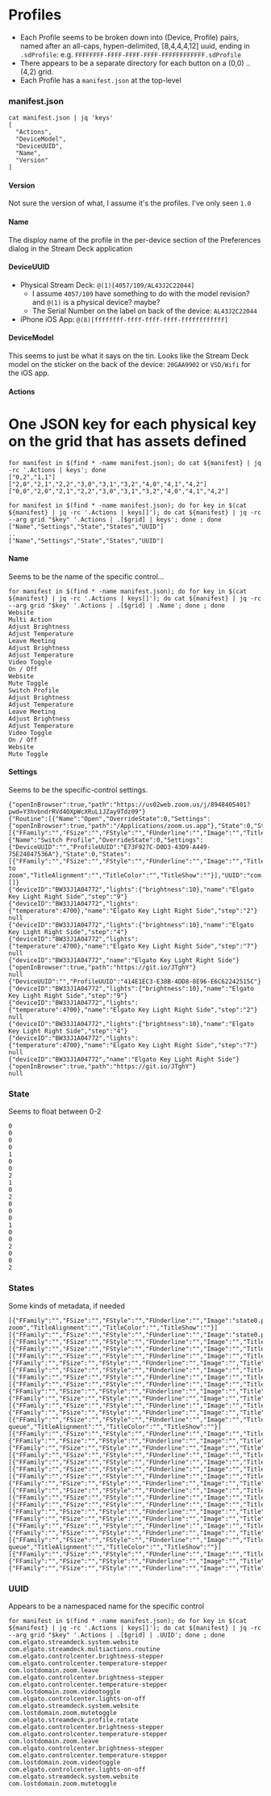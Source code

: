 # Profiles

  - Each Profile seems to be broken down into (Device, Profile) pairs, named after an all-caps, hypen-delimited, [8,4,4,4,12] uuid, ending in `.sdProfile`: e.g. `FFFFFFFF-FFFF-FFFF-FFFF-FFFFFFFFFFFF.sdProfile`
  - There appears to be a separate directory for each button on a (0,0) .. (4,2) grid.
  - Each Profile has a `manifest.json` at the top-level

### manifest.json

```
cat manifest.json | jq 'keys'
[
  "Actions",
  "DeviceModel",
  "DeviceUUID",
  "Name",
  "Version"
]
```

#### Version
Not sure the version of what, I assume it's the profiles. I've only seen `1.0`

#### Name
The disploy name of the profile in the per-device section of the Preferences dialog in the Stream Deck application

#### DeviceUUID
  - Physical Stream Deck: `@(1)[4057/109/AL43J2C22044]`
    - I assume `4057/109` have something to do with the model revision? and `@(1)` is a physical device? maybe?
    - The Serial Number on the label on back of the device: `AL43J2C22044`
  - iPhone iOS App: `@(8)[ffffffff-ffff-ffff-ffff-ffffffffffff]`

#### DeviceModel
This seems to just be what it says on the tin. Looks like the Stream Deck model on the sticker on the back of the device: `20GAA9902` or `VSD/Wifi` for the iOS app.

#### Actions
# One JSON key for each physical key on the grid that has assets defined

```
for manifest in $(find * -name manifest.json); do cat ${manifest} | jq -rc '.Actions | keys'; done
["0,2","1,1"]
["2,0","2,1","2,2","3,0","3,1","3,2","4,0","4,1","4,2"]
["0,0","2,0","2,1","2,2","3,0","3,1","3,2","4,0","4,1","4,2"]
```

```
for manifest in $(find * -name manifest.json); do for key in $(cat ${manifest} | jq -rc '.Actions | keys[]'); do cat ${manifest} | jq -rc --arg grid "$key" '.Actions | .[$grid] | keys'; done ; done
["Name","Settings","State","States","UUID"]
..
["Name","Settings","State","States","UUID"]
```

#### Name
Seems to be the name of the specific control...

```
for manifest in $(find * -name manifest.json); do for key in $(cat ${manifest} | jq -rc '.Actions | keys[]'); do cat ${manifest} | jq -rc --arg grid "$key" '.Actions | .[$grid] | .Name'; done ; done
Website
Multi Action
Adjust Brightness
Adjust Temperature
Leave Meeting
Adjust Brightness
Adjust Temperature
Video Toggle
On / Off
Website
Mute Toggle
Switch Profile
Adjust Brightness
Adjust Temperature
Leave Meeting
Adjust Brightness
Adjust Temperature
Video Toggle
On / Off
Website
Mute Toggle
```

#### Settings
Seems to be the specific-control settings.

```
{"openInBrowser":true,"path":"https://us02web.zoom.us/j/8948405401?pwd=Y3hvbndrRVd4OXpWcXRuL1JZay9Tdz09"}
{"Routine":[{"Name":"Open","OverrideState":0,"Settings":{"openInBrowser":true,"path":"/Applications/zoom.us.app"},"State":0,"States":[{"FFamily":"","FSize":"","FStyle":"","FUnderline":"","Image":"","Title":"zoom","TitleAlignment":"","TitleColor":"","TitleShow":""}],"UUID":"com.elgato.streamdeck.system.open"},{"Name":"Switch Profile","OverrideState":0,"Settings":{"DeviceUUID":"","ProfileUUID":"E73F927C-D0D3-43D9-A449-75E24847536A"},"State":0,"States":[{"FFamily":"","FSize":"","FStyle":"","FUnderline":"","Image":"","Title":"switch to zoom","TitleAlignment":"","TitleColor":"","TitleShow":""}],"UUID":"com.elgato.streamdeck.profile.rotate"}],"RoutineAlt":[]}
{"deviceID":"BW33J1A04772","lights":{"brightness":10},"name":"Elgato Key Light Right Side","step":"9"}
{"deviceID":"BW33J1A04772","lights":{"temperature":4700},"name":"Elgato Key Light Right Side","step":"2"}
null
{"deviceID":"BW33J1A04772","lights":{"brightness":10},"name":"Elgato Key Light Right Side","step":"4"}
{"deviceID":"BW33J1A04772","lights":{"temperature":4700},"name":"Elgato Key Light Right Side","step":"7"}
null
{"deviceID":"BW33J1A04772","name":"Elgato Key Light Right Side"}
{"openInBrowser":true,"path":"https://git.io/JTghY"}
null
{"DeviceUUID":"","ProfileUUID":"414E1EC3-E38B-4DD8-8E96-E6C62242515C"}
{"deviceID":"BW33J1A04772","lights":{"brightness":10},"name":"Elgato Key Light Right Side","step":"9"}
{"deviceID":"BW33J1A04772","lights":{"temperature":4700},"name":"Elgato Key Light Right Side","step":"2"}
null
{"deviceID":"BW33J1A04772","lights":{"brightness":10},"name":"Elgato Key Light Right Side","step":"4"}
{"deviceID":"BW33J1A04772","lights":{"temperature":4700},"name":"Elgato Key Light Right Side","step":"7"}
null
{"deviceID":"BW33J1A04772","name":"Elgato Key Light Right Side"}
{"openInBrowser":true,"path":"https://git.io/JTghY"}
null
```

### State
Seems to float between 0-2

```
0
0
0
0
1
0
0
2
1
0
2
0
0
0
1
0
0
2
0
0
2
```

### States
Some kinds of metadata, if needed
```
[{"FFamily":"","FSize":"","FStyle":"","FUnderline":"","Image":"state0.png","Title":"drunk zoom","TitleAlignment":"","TitleColor":"","TitleShow":""}]
[{"FFamily":"","FSize":"","FStyle":"","FUnderline":"","Image":"state0.png","Title":"","TitleAlignment":"","TitleColor":"","TitleShow":""}]
[{"FFamily":"","FSize":"","FStyle":"","FUnderline":"","Image":"","Title":"","TitleAlignment":"","TitleColor":"","TitleShow":""}]
[{"FFamily":"","FSize":"","FStyle":"","FUnderline":"","Image":"","Title":"","TitleAlignment":"","TitleColor":"","TitleShow":""}]
[{"FFamily":"","FSize":"","FStyle":"","FUnderline":"","Image":"","Title":"","TitleAlignment":"","TitleColor":"","TitleShow":""},{"FFamily":"","FSize":"","FStyle":"","FUnderline":"","Image":"","Title":"","TitleAlignment":"","TitleColor":"","TitleShow":""}]
[{"FFamily":"","FSize":"","FStyle":"","FUnderline":"","Image":"","Title":"","TitleAlignment":"","TitleColor":"","TitleShow":""}]
[{"FFamily":"","FSize":"","FStyle":"","FUnderline":"","Image":"","Title":"","TitleAlignment":"","TitleColor":"","TitleShow":""}]
[{"FFamily":"","FSize":"","FStyle":"","FUnderline":"","Image":"","Title":"","TitleAlignment":"","TitleColor":"","TitleShow":""},{"FFamily":"","FSize":"","FStyle":"","FUnderline":"","Image":"","Title":"","TitleAlignment":"","TitleColor":"","TitleShow":""},{"FFamily":"","FSize":"","FStyle":"","FUnderline":"","Image":"","Title":"","TitleAlignment":"","TitleColor":"","TitleShow":""}]
[{"FFamily":"","FSize":"","FStyle":"","FUnderline":"","Image":"","Title":"","TitleAlignment":"","TitleColor":"","TitleShow":""},{"FFamily":"","FSize":"","FStyle":"","FUnderline":"","Image":"","Title":"","TitleAlignment":"","TitleColor":"","TitleShow":""}]
[{"FFamily":"","FSize":"","FStyle":"","FUnderline":"","Image":"","Title":"e-queue","TitleAlignment":"","TitleColor":"","TitleShow":""}]
[{"FFamily":"","FSize":"","FStyle":"","FUnderline":"","Image":"","Title":"","TitleAlignment":"","TitleColor":"","TitleShow":""},{"FFamily":"","FSize":"","FStyle":"","FUnderline":"","Image":"","Title":"","TitleAlignment":"","TitleColor":"","TitleShow":""},{"FFamily":"","FSize":"","FStyle":"","FUnderline":"","Image":"","Title":"","TitleAlignment":"","TitleColor":"","TitleShow":""}]
[{"FFamily":"","FSize":"","FStyle":"","FUnderline":"","Image":"","Title":"home","TitleAlignment":"","TitleColor":"","TitleShow":""}]
[{"FFamily":"","FSize":"","FStyle":"","FUnderline":"","Image":"","Title":"","TitleAlignment":"","TitleColor":"","TitleShow":""}]
[{"FFamily":"","FSize":"","FStyle":"","FUnderline":"","Image":"","Title":"","TitleAlignment":"","TitleColor":"","TitleShow":""}]
[{"FFamily":"","FSize":"","FStyle":"","FUnderline":"","Image":"","Title":"","TitleAlignment":"","TitleColor":"","TitleShow":""},{"FFamily":"","FSize":"","FStyle":"","FUnderline":"","Image":"","Title":"","TitleAlignment":"","TitleColor":"","TitleShow":""}]
[{"FFamily":"","FSize":"","FStyle":"","FUnderline":"","Image":"","Title":"","TitleAlignment":"","TitleColor":"","TitleShow":""}]
[{"FFamily":"","FSize":"","FStyle":"","FUnderline":"","Image":"","Title":"","TitleAlignment":"","TitleColor":"","TitleShow":""}]
[{"FFamily":"","FSize":"","FStyle":"","FUnderline":"","Image":"","Title":"","TitleAlignment":"","TitleColor":"","TitleShow":""},{"FFamily":"","FSize":"","FStyle":"","FUnderline":"","Image":"","Title":"","TitleAlignment":"","TitleColor":"","TitleShow":""},{"FFamily":"","FSize":"","FStyle":"","FUnderline":"","Image":"","Title":"","TitleAlignment":"","TitleColor":"","TitleShow":""}]
[{"FFamily":"","FSize":"","FStyle":"","FUnderline":"","Image":"","Title":"","TitleAlignment":"","TitleColor":"","TitleShow":""},{"FFamily":"","FSize":"","FStyle":"","FUnderline":"","Image":"","Title":"","TitleAlignment":"","TitleColor":"","TitleShow":""}]
[{"FFamily":"","FSize":"","FStyle":"","FUnderline":"","Image":"","Title":"e-queue","TitleAlignment":"","TitleColor":"","TitleShow":""}]
[{"FFamily":"","FSize":"","FStyle":"","FUnderline":"","Image":"","Title":"","TitleAlignment":"","TitleColor":"","TitleShow":""},{"FFamily":"","FSize":"","FStyle":"","FUnderline":"","Image":"","Title":"","TitleAlignment":"","TitleColor":"","TitleShow":""},{"FFamily":"","FSize":"","FStyle":"","FUnderline":"","Image":"","Title":"","TitleAlignment":"","TitleColor":"","TitleShow":""}]
```

### UUID
Appears to be a namespaced name for the specific control
```
for manifest in $(find * -name manifest.json); do for key in $(cat ${manifest} | jq -rc '.Actions | keys[]'); do cat ${manifest} | jq -rc --arg grid "$key" '.Actions | .[$grid] | .UUID'; done ; done
com.elgato.streamdeck.system.website
com.elgato.streamdeck.multiactions.routine
com.elgato.controlcenter.brightness-stepper
com.elgato.controlcenter.temperature-stepper
com.lostdomain.zoom.leave
com.elgato.controlcenter.brightness-stepper
com.elgato.controlcenter.temperature-stepper
com.lostdomain.zoom.videotoggle
com.elgato.controlcenter.lights-on-off
com.elgato.streamdeck.system.website
com.lostdomain.zoom.mutetoggle
com.elgato.streamdeck.profile.rotate
com.elgato.controlcenter.brightness-stepper
com.elgato.controlcenter.temperature-stepper
com.lostdomain.zoom.leave
com.elgato.controlcenter.brightness-stepper
com.elgato.controlcenter.temperature-stepper
com.lostdomain.zoom.videotoggle
com.elgato.controlcenter.lights-on-off
com.elgato.streamdeck.system.website
com.lostdomain.zoom.mutetoggle
```
